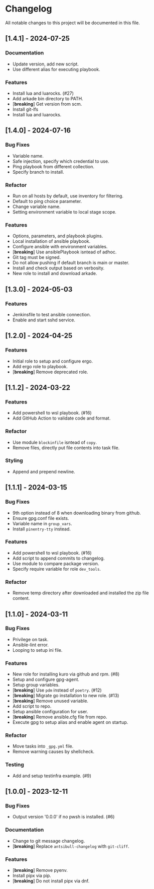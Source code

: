 # Changelog

All notable changes to this project will be documented in this file.

## [1.4.1] - 2024-07-25

### Documentation

- Update version, add new script.
- Use different alias for executing playbook.

### Features

- Install lua and luarocks. (#27)
- Add arkade bin directory to PATH.
- [**breaking**] Get version from scm.
- Install git-lfs
- Install lua and luarocks.

## [1.4.0] - 2024-07-16

### Bug Fixes

- Variable name.
- Safe injection, specify which credential to use.
- Ping playbook from different collection.
- Specify branch to install.

### Refactor

- Run on all hosts by default, use inventory for filtering.
- Default to ping choice parameter.
- Change variable name.
- Setting environment variable to local stage scope.

### Features

- Options, parameters, and playbook plugins.
- Local installation of ansible playbook.
- Configure ansible with environment variables.
- [**breaking**] Use ansiblePlaybook isntead of adhoc.
- Git tag must be signed.
- Do not allow pushing if default branch is main or master.
- Install and check output based on verbosity.
- New role to install and download arkade.

## [1.3.0] - 2024-05-03

### Features

- Jenkinsfile to test ansible connection.
- Enable and start sshd service.

## [1.2.0] - 2024-04-25

### Features

- Initial role to setup and configure ergo.
- Add ergo role to playbook.
- [**breaking**] Remove deprecated role.

## [1.1.2] - 2024-03-22

### Features

- Add powershell to wsl playbook. (#16)
- Add GitHub Action to validate code and format.

### Refactor

- Use module `blockinfile` isntead of `copy`.
- Remove files, directly put file contents into task file.

### Styling

- Append and prepend newline.

## [1.1.1] - 2024-03-15

### Bug Fixes

- 9th option instead of 8 when downloading binary from github.
- Ensure gpg.conf file exists.
- Variable name in `group_vars`.
- Install `pinentry-tty` instead.

### Features

- Add powershell to wsl playbook. (#16)
- Add script to append commits to changelog.
- Use module to compare package version.
- Specify require variable for role `dev_tools`.

### Refactor

- Remove temp directory after downloaded and installed the zip file content.

## [1.1.0] - 2024-03-11

### Bug Fixes

- Privilege on task.
- Ansible-lint error.
- Looping to setup ini file.

### Features

- New role for installing kuro via github and rpm. (#8)
- Setup and configure gpg-agent.
- Setup group variables.
- [**breaking**] Use `pdm` instead of `poetry`. (#12)
- [**breaking**] Migrate go installation to new role. (#13)
- [**breaking**] Remove unused variable.
- Add script to repo.
- Setup ansible configuration for user.
- [**breaking**] Remove ansible.cfg file from repo.
- Execute gpg to setup alias and enable agent on startup.

### Refactor

- Move tasks into `_gpg.yml` file.
- Remove warning causes by shellcheck.

### Testing

- Add and setup testinfra example. (#9)

## [1.0.0] - 2023-12-11

### Bug Fixes

- Output version '0.0.0' if no pwsh is installed. (#6)

### Documentation

- Change to git message changelog.
- [**breaking**] Replace `antsibull-changelog` with `git-cliff`.

### Features

- [**breaking**] Remove pyenv.
- Install pipx via pip.
- [**breaking**] Do not install pipx via dnf.

<!-- generated by git-cliff -->

